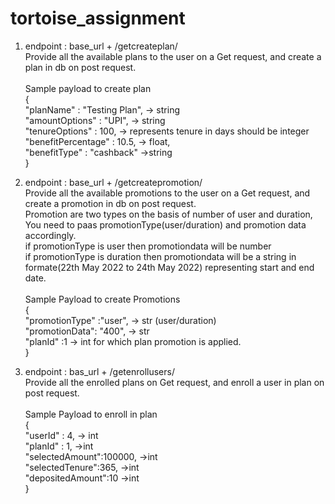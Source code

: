# tortoise_assignment

1. endpoint : base_url + /getcreateplan/ \
Provide all the available plans to the user on a Get request, and create a plan in db on post request.\
\
Sample payload to create plan\
{\
  "planName" : "Testing Plan", -> string \
  "amountOptions" : "UPI", -> string\
  "tenureOptions" : 100, ->  represents tenure in days should be integer\
  "benefitPercentage" : 10.5, -> float,\
  "benefitType" : "cashback" ->string\
}


2. endpoint : base_url + /getcreatepromotion/\
Provide all the available promotions to the user on a Get request, and create a promotion in db on post request.\
Promotion are two types on the basis of number of user and duration, You need to paas promotionType(user/duration) and promotion data accordingly.\
if promotionType is user then promotiondata will be number\
if promotionType is duration then promotiondata will be a string in formate(22th May 2022 to 24th May 2022) representing start and end date.\
\
Sample Payload to create Promotions\
{\
 "promotionType" :"user", -> str (user/duration)\
 "promotionData": "400", -> str\
 "planId" :1 -> int for which plan promotion is applied.\
 }


3. endpoint : bas_url + /getenrollusers/\
Provide all the enrolled plans on Get request, and enroll a user in plan on post request.\
\
Sample Payload to enroll in plan\
{\
"userId" : 4, -> int\
"planId" : 1, ->int \
"selectedAmount":100000, ->int\
"selectedTenure":365, ->int\
"depositedAmount":10  ->int\
}

 
 
